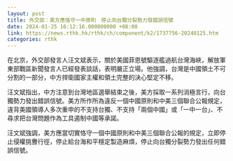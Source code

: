 ```yaml
---
layout: post
title: 外交部：美方應恪守一中原則　停止向台獨分裂勢力發錯誤信號
date: 2024-01-25 16:12:16.000000000 +08:00
link: https://news.rthk.hk/rthk/ch/component/k2/1737756-20240125.htm
categories: rthk
---
```


在北京，外交部發言人汪文斌表示，關於美國菲恩號驅逐艦過航台灣海峽，解放軍東部戰區新聞發言人已經發表談話，表明嚴正立場。他強調，台灣是中國領土不可分割的一部分，中方捍衛國家主權和領土完整的決心堅定不移。

汪文斌指出，中方注意到台灣地區選舉結束之後，美方採取一系列消極言行，向台獨勢力發出錯誤信號。美方所作所為違反一個中國原則和中美三個聯合公報規定，違背美國領導人多次重申的不支持台獨、不支持「兩個中國」或「一中一台」、不尋求把台灣問題作為工具遏制中國等承諾。

汪文斌強調，美方應當切實恪守一個中國原則和中美三個聯合公報的規定，立即停止侵權挑釁行徑，停止給台海和平穩定製造麻煩，停止向台獨分裂勢力發出任何錯誤信號。

